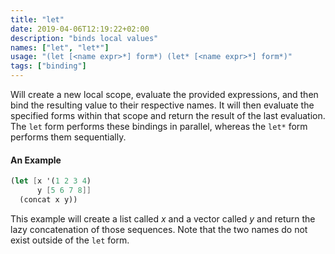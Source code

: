 ```yaml
---
title: "let"
date: 2019-04-06T12:19:22+02:00
description: "binds local values"
names: ["let", "let*"]
usage: "(let [<name expr>*] form*) (let* [<name expr>*] form*)"
tags: ["binding"]
---
```

Will create a new local scope, evaluate the provided expressions, and then bind the resulting value to their respective names. It will then evaluate the specified forms within that scope and return the result of the last evaluation. The `let` form performs these bindings in parallel, whereas the `let*` form performs them sequentially.

#### An Example

~~~scheme
(let [x '(1 2 3 4)
      y [5 6 7 8]]
  (concat x y))
~~~

This example will create a list called *x* and a vector called *y* and return the lazy concatenation of those sequences. Note that the two names do not exist outside of the `let` form.
